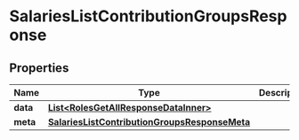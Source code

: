 

# SalariesListContributionGroupsResponse


## Properties

| Name | Type | Description | Notes |
|------------ | ------------- | ------------- | -------------|
|**data** | [**List&lt;RolesGetAllResponseDataInner&gt;**](RolesGetAllResponseDataInner.md) |  |  [optional] |
|**meta** | [**SalariesListContributionGroupsResponseMeta**](SalariesListContributionGroupsResponseMeta.md) |  |  [optional] |



